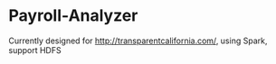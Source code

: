 # Payroll-Analyzer
Currently designed for http://transparentcalifornia.com/, using Spark, support HDFS
